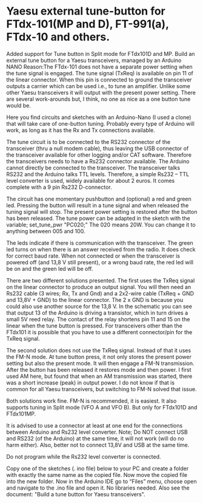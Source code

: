 # Yaesu external tune-button for FTdx-101(MP and D), FT-991(a), FTdx-10 and others. 
Added support for Tune button in Split mode for FTdx101D and MP.
Build an external tune button for a Yaesu transceivers, managed by an Arduino NANO
Reason:The FTdx-101 does not have a separate power setting when the tune signal is engaged. The tune signal (TxReq) is available on pin 11 of the linear connector. When this pin is connected to ground the transceiver outputs a carrier which can be used i.e., to tune an amplifier. Unlike some other Yaesu transceivers it will output with the present power setting. There are several work-arounds but, I think, no one as nice as a one button tune would be.

Here you find circuits and sketches with an Arduino-Nano (I used a clone) that will take care of one-button tuning. Probably every type of Arduino will work, as long as it has the Rx and Tx connections available.

The tune circuit is to be connected to the RS232 connector of the transceiver (thru a null modem cable), thus leaving the USB connector of the transceiver available for other logging and/or CAT software. Therefore the transceivers needs to have a Rs232 connector available. The Arduino cannot directly be connected to the transceiver. The transceiver talks RS232 and the Arduino talks TTL levels. Therefore, a simple Rs232 – TTL level converter is used, widely available for about 2 euros. It comes complete with a 9 pin Rs232 D-connector.

The circuit has one momentary pushbutton and (optional) a red and green led. Pressing the button will result in a tune signal and when released the tuning signal will stop. The present power setting is restored after the button has been released. The tune power can be adapted in the sketch with the variable; set_tune_pwr "PC020;" The 020 means 20W. You can change it to anything between 005 and 100. 

The leds indicate if there is communication with the transceiver. The green led turns on when there is an answer received from the radio. It does check for correct baud rate. When not connected or when the transceiver is powered off (and 13,8 V still present), or a wrong baud rate, the red led will be on and the green led will be off.
 
There are two different solutions presented. The first uses the TxReq signal on the linear connector to produce an output signal. You will then need an Rs232 cable (3 wires; Rx, Tx and Gnd) and a 2x2-wire cable (TxReq + GND and 13,8V + GND) to the linear connector. The 2 x GND is because you could also use another source for the 13,8 V.
In the schematic you can see that output 13 of the Arduino is driving a transistor, which in turn drives a small 5V reed relay. The contact of the relay shortens pin 11 and 15 on the linear when the tune button is pressed.
For transceivers other than the FTdx101 it is possible that you have to use a different connector/pin for the TxReq signal.  

The second solution does not use the TxReq signal. Instead of that it uses the FM-N mode. At tune button press, it not only stores the present power setting but also the present mode. It will then engage a FM-N transmission. After the button has been released it restores mode and then power.
I first used AM here, but found that when an AM transmission was started, there was a short increase (peak) in output power. I do not know if that is common for all Yaesu transceivers, but switching to FM-N solved that issue.

Both solutions work fine. FM-N is recommended, it is easiest. It also supports tuning in Split mode (VFO A and VFO B). But only for FTdx101D and FTdx101MP. 

It is advised to use a connector at least at one end for the connections between Arduino and Rs232 level converter.
Note; Do NOT connect USB and RS232 (of the Arduino) at the same time, it will not work (will do no harm either). Also, better not to connect 13,8V and USB at the same time.

Do not program while the Rs232 level converter is connected.


Copy one of the sketches (. ino file) below to your PC and create a folder with exactly the same name as the copied file. Now move the copied file into the new folder.
Now in the Arduino IDE go to “Files” menu, choose open and navigate to the .ino file and open it.
No libraries needed.
Also see the document: "Build a tune button for Yaesu transceivers".

